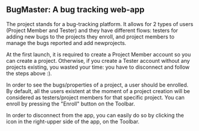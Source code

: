 ## BugMaster: A bug tracking web-app
The project stands for a bug-tracking platform. 
It allows for 2 types of users (Project Member and Tester) and they have different flows: testers for adding new bugs to the projects they enroll, and project members to manage the bugs reported and add newprojects.

At the first launch, it is required to create a Project Member account so you can create a project.
Otherwise, if you create a Tester account without any projects existing, you wasted your time: you
have to disconnect and follow the steps above :).

In order to see the bugs/properties of a project, a user should be enrolled. By default, all the users
existent at the moment of a project creation will be considered as testers/project members for that
specific project. You can enroll by pressing the "Enroll" button on the Toolbar.

In order to disconnect from the app, you can easily do so by clicking the icon in the right-upper side
of the app, on the Toolbar.

